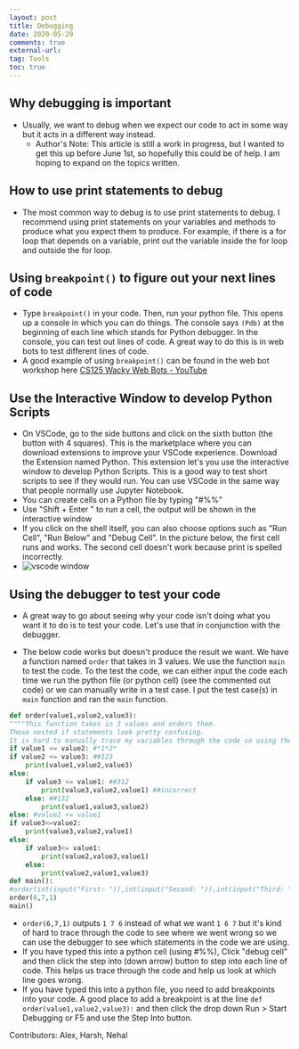 ```yaml
---
layout: post
title: Debugging 
date: 2020-05-29
comments: true
external-url:
tag: Tools
toc: true
---
```


<!-- markdownlint-disable MD004 MD009 MD014 MD024 MD031 MD040 -->

## Why debugging is important

- Usually, we want to debug when we expect our code to act in some way but it acts in a different way instead.
  - Author's Note: This article is still a work in progress, but I wanted to get this up before June 1st, so hopefully this could be of help. I am hoping to expand on the topics written.

## How to use print statements to debug

- The most common way to debug is to use print statements to debug. I recommend using print statements on your variables and methods to produce what you expect them to produce. For example, if there is a for loop that depends on a variable, print out the variable inside the for loop and outside the for loop.

## Using `breakpoint()`  to figure out your next lines of code

- Type ` breakpoint() ` in your code. Then, run your python file. This opens up a console in which you can do things. The console says ` (Pdb) ` at the beginning of each line which stands for Python debugger. In the console, you can test out lines of code. A great way to do this is in web bots to test different lines of code.
- A good example of using `breakpoint()` can be found in the web bot workshop here [CS125 Wacky Web Bots - YouTube](https://youtu.be/07YsSpcDjHI?t=2293) <!-- Could we link a video that has -->

## Use the Interactive Window to develop Python Scripts

- On VSCode, go to the side buttons and click on the sixth button (the button with 4 squares). This is the marketplace where you can download extensions to improve your VSCode experience. Download the Extension named Python. This extension let's you use the interactive window to develop Python Scripts. This is a good way to test short scripts to see if they would run. You can use VSCode in the same way that people normally use Jupyter Notebook.
- You can create cells on a Python file by typing "#%%"
- Use "Shift + Enter " to run a cell, the output will be shown in the interactive window
- If you click on the shell itself, you can also choose options such as "Run Cell", "Run Below" and "Debug Cell". In the picture below, the first cell runs and works. The second cell doesn't work because print is spelled incorrectly.
- ![vscode window](https://remnote-user-data.s3.amazonaws.com/JbQektfjKlrvn-Hk4h_LnGN8WYArjMWGq_Mxdpcoi5dylv0PEOxzimppv-343i4Ds1HeSqWZYtOMbC6PlQ8SnzOTD7zBruELx2UF71_fJxjRqtHNXpW0BqwIYv1PE7MW.png)

## Using the debugger to test your code

- A great way to go about seeing why your code isn't doing what you want it to do is to test your code. Let's use that in conjunction with the debugger.

- The below code works but doesn't produce the result we want. We have a function named `order` that takes in 3 values. We use the function `main` to test the code. To the test the code, we can either input the code each time we run the python file (or python cell) (see the commented out code) or we can manually write in a test case. I put the test case(s) in `main` function and ran the `main` function.

```python
def order(value1,value2,value3):
""""This function takes in 3 values and orders them.
These nested if statements look pretty confusing. 
It is hard to manually trace my variables through the code so using the debugger helps."""
if value1 <= value2: #*1*2* 
if value2 <= value3: ##123
    print(value1,value2,value3)
else:
    if value3 <= value1: ##312
        print(value3,value2,value1) ##incorrect
    else: ##132
        print(value1,value3,value2)
else: #value2 <= value1
if value3<=value2:
    print(value3,value2,value1)
else:
    if value3<= value1:
        print(value2,value3,value1)
    else:
        print(value2,value1,value3)
def main():
#order(int(input("First: ")),int(input("Second: ")),int(input("Third: ")))
order(6,7,1)
main()
```

- `order(6,7,1)` outputs `1 7 6` instead of what we want `1 6 7`  but it's kind of hard to trace through the code to see where we went wrong so we can use the debugger to see which statements in the code we are using.
- If you have typed this into a python cell (using #%%), Click "debug cell" and then click the step into (down arrow) button to step into each line of code. This helps us trace through the code and help us look at which line goes wrong.
- If you have typed this into a python file, you need to add breakpoints into your code. A good place to add a breakpoint is at the line `def order(value1,value2,value3):` and then click the drop down Run > Start Debugging or F5 and use the Step Into button.

Contributors: Alex, Harsh, Nehal
